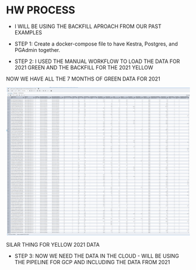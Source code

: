 
# HW PROCESS

* I WILL BE USING THE BACKFILL APROACH FROM OUR PAST EXAMPLES

* STEP 1: Create a docker-compose file to have Kestra, Postgres, and PGAdmin together.  
* STEP 2: I USED THE MANUAL WORKFLOW TO LOAD THE DATA FOR 2021 GREEN AND THE BACKFILL FOR THE 2021 YELLOW

NOW WE HAVE ALL THE 7 MONTHS OF GREEN DATA FOR 2021

![alt text](image.png)

SILAR THING FOR YELLOW 2021 DATA

* STEP 3: NOW WE NEED THE DATA IN THE CLOUD - WILL BE USING THE PIPELINE FOR GCP AND INCLUDING THE DATA FROM 2021


